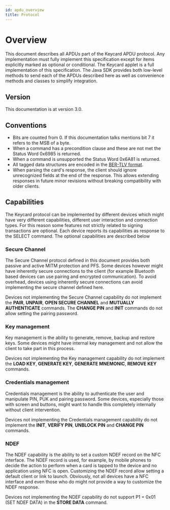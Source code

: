```yaml
---
id: apdu_overview
title: Protocol
---
```


# Overview

This document describes all APDUs part of the Keycard APDU protocol. Any implementation must fully implement this specification except for items explicitly marked as optional or conditional. The Keycard applet is a full implementation of this specification. The Java SDK provides both low-level methods to send each of the APDUs described here as well as convenience methods and classes to simplify integration.

## Version

This documentation is at version 3.0.
 
## Conventions

* Bits are counted from 0. If this documentation talks mentions bit 7 it refers to the MSB of a byte.
* When a command has a precondition clause and these are not met the Status Word 0x6985 is returned. 
* When a command is unsupported the Status Word 0x6A81 is returned.
* All tagged data structures are encoded in the [BER-TLV format](http://www.cardwerk.com/smartcards/smartcard_standard_ISO7816-4_annex-d.aspx).
* When parsing the card's response, the client should ignore unrecognized fields at the end of the response. This allows extending responses in future minor revisions without breaking compatibility with older clients.

## Capabilities

The Keycard protocol can be implemented by different devices which might have very different capabilities, different user interaction and connection types. For this reason some features not strictly related to signing transactions are optional. Each device reports its capabilities as response to the SELECT command. The optional capabilities are described below

### Secure Channel

The Secure Channel protocol defined in this document provides both passive and active MITM protection and PFS. Some devices however might have inherently secure connections to the client (for example Bluetooth based devices can use pairing and encrypted communication). To avoid overhead, devices using inherently secure connections can avoid implementing the secure channel defined here.

Devices not implementing the Secure Channel capability do not implement the **PAIR**, **UNPAIR**, **OPEN SECURE CHANNEL** and **MUTUALLY AUTHENTICATE** commands. The **CHANGE PIN** and **INIT** commands do not allow setting the pairing password.

### Key management

Key management is the ability to generate, remove, backup and restore keys. Some devices might have internal key management and not allow the client to take part in this process.

Devices not implementing the Key management capability do not implement the **LOAD KEY**, **GENERATE KEY**, **GENERATE MNEMONIC**, **REMOVE KEY** commands.

### Credentials management

Credentials management is the ability to authenticate the user and manipulate PIN, PUK and pairing password. Some devices, especially those with screen and buttons, might want to handle this completely internally without client intervention.

Devices not implementing the Credentials management capability do not implement the **INIT**, **VERIFY PIN**, **UNBLOCK PIN** and **CHANGE PIN** commands.

### NDEF

The NDEF capability is the ability to set a custom NDEF record on the NFC interface. The NDEF record is used, for example, by mobile phones to decide the action to perform when a card is tapped to the device and no application using NFC is open. Customizing the NDEF record allow setting a default client or link to launch. Obviously, not all devices have a NFC interface and even those who do might not provide a way to customize the NDEF response.

Devices not implementing the NDEF capability do not support P1 = 0x01 (SET NDEF DATA) in the **STORE DATA** command.
